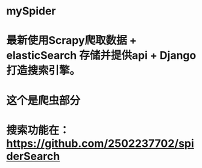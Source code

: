 # mySpider
# 最新使用Scrapy爬取数据 + elasticSearch 存储并提供api + Django打造搜索引擎。
# 这个是爬虫部分
# 搜索功能在：https://github.com/2502237702/spiderSearch
